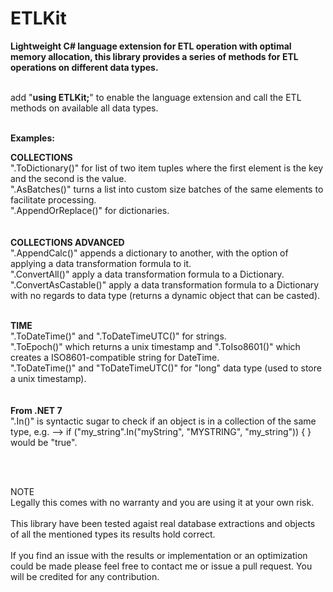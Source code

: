 # **ETLKit**
**Lightweight C# language extension for ETL operation with optimal memory allocation, this library provides a series of methods for ETL operations on different data types.**<br><br>

add "**using ETLKit;**" to enable the language extension and call the ETL methods on available all data types.
<br><br>

**Examples:**

**COLLECTIONS<br>**
".ToDictionary()" for list of two item tuples where the first element is the key and the second is the value.<br>
".AsBatches()" turns a list into custom size batches of the same elements to facilitate processing.<br>
".AppendOrReplace()" for dictionaries.<br>
<br><br>
**COLLECTIONS ADVANCED<br>**
".AppendCalc()" appends a dictionary to another, with the option of applying a data transformation formula to it.<br>
".ConvertAll()" apply a data transformation formula to a Dictionary.<br>
".ConvertAsCastable()" apply a data transformation formula to a Dictionary with no regards to data type (returns a dynamic object that can be casted).
<br><br>

**TIME<br>**
".ToDateTime()" and ".ToDateTimeUTC()" for strings.<br>
".ToEpoch()" which returns a unix timestamp and ".ToIso8601()" which creates a ISO8601-compatible string for DateTime.<br>
".ToDateTime()" and "ToDateTimeUTC()" for "long" data type (used to store a unix timestamp).<br>
<br><br>
**From .NET 7<br>**
".In()" is syntactic sugar to check if an object is in a collection of the same type, e.g. --> if ("my_string".In("myString", "MYSTRING", "my_string")) { } would be "true".<br>

<br><br>

NOTE<br>
Legally this comes with no warranty and you are using it at your own risk.
<br><br>
This library have been tested agaist real database extractions and objects of all the mentioned types its results hold correct.
<br><br>
If you find an issue with the results or implementation or an optimization could be made please feel free to contact me or issue a pull request.
You will be credited for any contribution.
